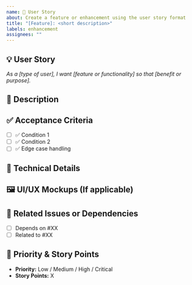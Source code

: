 ```yaml
---
name: 📌 User Story
about: Create a feature or enhancement using the user story format
title: "[Feature]: <short description>"
labels: enhancement
assignees: ""
---
```


## **💡 User Story**

_As a [type of user], I want [feature or functionality] so that [benefit or purpose]._

## **📖 Description**

<!-- Provide a detailed description of the feature, its purpose, and any technical considerations -->

## **✅ Acceptance Criteria**

<!-- Define clear, testable requirements that must be met for this issue to be considered complete -->

- [ ] ✅ Condition 1
- [ ] ✅ Condition 2
- [ ] ✅ Edge case handling

## **📌 Technical Details**

<!-- If applicable, include architectural details, dependencies, or implementation steps -->

## **🖼️ UI/UX Mockups (If applicable)**

<!-- Attach links to designs or screenshots -->

## **📎 Related Issues or Dependencies**

- [ ] Depends on #XX
- [ ] Related to #XX

## **🚀 Priority & Story Points**

- **Priority:** Low / Medium / High / Critical
- **Story Points:** X
